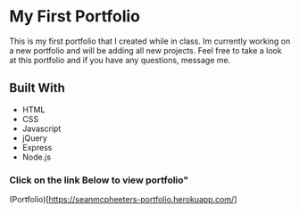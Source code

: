 # My First Portfolio

This is my first portfolio that I created while in class. Im currently working on a new portfolio and will be adding all new projects. Feel free to take a look at this portfolio and if you have any questions, message me.

## Built With

* HTML
* CSS 
* Javascript
* jQuery
* Express
* Node.js

### Click on the link Below to view portfolio"

(Portfolio)[https://seanmcpheeters-portfolio.herokuapp.com/]
